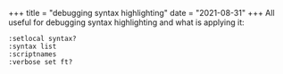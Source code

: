 +++
title = "debugging syntax highlighting"
date = "2021-08-31"
+++
All useful for debugging syntax highlighting and what is applying it:

```
:setlocal syntax?
:syntax list
:scriptnames
:verbose set ft?
```
